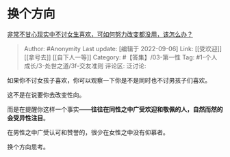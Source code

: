 # 换个方向
[非常不甘心现实中不讨女生喜欢，可如何努力改变都没用，该怎么办？](https://www.zhihu.com/question/458619932/answer/2661781030)

> Author: #Anonymity
> Last update: [编辑于 2022-09-06]
> Link: [[受欢迎]] [[拿号去]] [[自下人一等]]
> Category: #【答集】/03-第一性
> Tag: #1-个人成长/3-处世之道/3f-交友准则
> 评论区:
> 泛讨论:

如果你不讨女孩子喜欢，你可以观察一下你是不是同时也不讨男孩子们喜欢。

这不是在说要你去改变性向。

而是在提醒你这样一个事实——**往往在同性之中广受欢迎和敬佩的人，自然而然的会受异性注目**。

在男性之中广受认可和赞誉的，很少在女性之中没有仰慕者。

换个方向思考。
